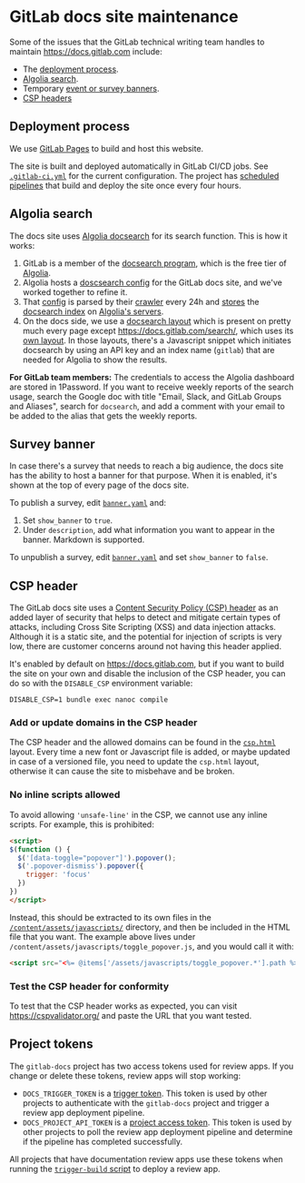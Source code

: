 # GitLab docs site maintenance

Some of the issues that the GitLab technical writing team handles to maintain
<https://docs.gitlab.com> include:

- The [deployment process](#deployment-process).
- [Algolia search](#algolia-search).
- Temporary [event or survey banners](#survey-banner).
- [CSP headers](#csp-header)

## Deployment process

We use [GitLab Pages](https://about.gitlab.com/features/pages/) to build and
host this website.

The site is built and deployed automatically in GitLab CI/CD jobs.
See [`.gitlab-ci.yml`](https://gitlab.com/gitlab-org/gitlab-docs/-/blob/main/.gitlab-ci.yml)
for the current configuration. The project has [scheduled pipelines](https://docs.gitlab.com/ee/user/project/pipelines/schedules.html)
that build and deploy the site once every four hours.

## Algolia search

The docs site uses [Algolia docsearch](https://community.algolia.com/docsearch/)
for its search function. This is how it works:

1. GitLab is a member of the [docsearch program](https://community.algolia.com/docsearch/#join-docsearch-program),
   which is the free tier of [Algolia](https://www.algolia.com/).
1. Algolia hosts a [doscsearch config](https://github.com/algolia/docsearch-configs/blob/master/configs/gitlab.json)
   for the GitLab docs site, and we've worked together to refine it.
1. That [config](https://community.algolia.com/docsearch/config-file.html) is
   parsed by their [crawler](https://community.algolia.com/docsearch/crawler-overview.html)
   every 24h and [stores](https://community.algolia.com/docsearch/inside-the-engine.html)
   the [docsearch index](https://community.algolia.com/docsearch/how-do-we-build-an-index.html)
   on [Algolia's servers](https://community.algolia.com/docsearch/faq.html#where-is-my-data-hosted%3F).
1. On the docs side, we use a [docsearch layout](https://gitlab.com/gitlab-org/gitlab-docs/-/blob/main/layouts/docsearch.html) which
   is present on pretty much every page except <https://docs.gitlab.com/search/>,
   which uses its [own layout](https://gitlab.com/gitlab-org/gitlab-docs/-/blob/main/layouts/instantsearch.html). In those layouts,
   there's a Javascript snippet which initiates docsearch by using an API key
   and an index name (`gitlab`) that are needed for Algolia to show the results.

**For GitLab team members:**
The credentials to access the Algolia dashboard are stored in 1Password. If you
want to receive weekly reports of the search usage, search the Google doc with
title "Email, Slack, and GitLab Groups and Aliases", search for `docsearch`,
and add a comment with your email to be added to the alias that gets the weekly
reports.

## Survey banner

In case there's a survey that needs to reach a big audience, the docs site has
the ability to host a banner for that purpose. When it is enabled, it's shown
at the top of every page of the docs site.

To publish a survey, edit [`banner.yaml`](/content/_data/banner.yaml) and:

1. Set `show_banner` to `true`.
1. Under `description`, add what information you want to appear in the banner.
   Markdown is supported.

To unpublish a survey, edit [`banner.yaml`](/content/_data/banner.yaml) and
set `show_banner` to `false`.

## CSP header

The GitLab docs site uses a [Content Security Policy (CSP) header](https://developer.mozilla.org/en-US/docs/Web/HTTP/CSP)
as an added layer of security that helps to detect and mitigate certain types of
attacks, including Cross Site Scripting (XSS) and data injection attacks.
Although it is a static site, and the potential for injection of scripts is very
low, there are customer concerns around not having this header applied.

It's enabled by default on <https://docs.gitlab.com>, but if you want to build the
site on your own and disable the inclusion of the CSP header, you can do so with
the `DISABLE_CSP` environment variable:

```shell
DISABLE_CSP=1 bundle exec nanoc compile
```

### Add or update domains in the CSP header

The CSP header and the allowed domains can be found in the [`csp.html`](https://gitlab.com/gitlab-org/gitlab-docs/-/blob/main/layouts/csp.html)
layout. Every time a new font or Javascript file is added, or maybe updated in
case of a versioned file, you need to update the `csp.html` layout, otherwise
it can cause the site to misbehave and be broken.

### No inline scripts allowed

To avoid allowing `'unsafe-line'` in the CSP, we cannot use any inline scripts.
For example, this is prohibited:

```html
<script>
$(function () {
  $('[data-toggle="popover"]').popover();
  $('.popover-dismiss').popover({
    trigger: 'focus'
  })
})
</script>
```

Instead, this should be extracted to its own files in the
[`/content/assets/javascripts/`](https://gitlab.com/gitlab-org/gitlab-docs/-/tree/main/content/assets/javascripts) directory,
and then be included in the HTML file that you want. The example above lives
under `/content/assets/javascripts/toggle_popover.js`, and you would call
it with:

```html
<script src="<%= @items['/assets/javascripts/toggle_popover.*'].path %>"></script>
```

### Test the CSP header for conformity

To test that the CSP header works as expected, you can visit
<https://cspvalidator.org/> and paste the URL that you want tested.

## Project tokens

The `gitlab-docs` project has two access tokens used for review apps. If you change
or delete these tokens, review apps will stop working:

- `DOCS_TRIGGER_TOKEN` is a [trigger token](https://docs.gitlab.com/ee/ci/triggers/index.html#trigger-token).
  This token is used by other projects to authenticate with the `gitlab-docs` project
  and trigger a review app deployment pipeline.
- `DOCS_PROJECT_API_TOKEN` is a [project access token](https://docs.gitlab.com/ee/user/project/settings/project_access_tokens.html).
  This token is used by other projects to poll the review app deployment pipeline
  and determine if the pipeline has completed successfully.

All projects that have documentation review apps use these tokens when running the
[`trigger-build` script](https://gitlab.com/gitlab-org/gitlab/-/blob/b09be454102f4d53ec7963aef8a625daf8ef6acc/scripts/trigger-build#L207)
to deploy a review app.
